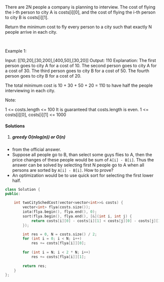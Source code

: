 There are 2N people a company is planning to interview. The cost of flying the i-th person to city A is costs[i][0], and the cost of flying the i-th person to city B is costs[i][1].

Return the minimum cost to fly every person to a city such that exactly N people arrive in each city.

 

Example 1:

Input: [[10,20],[30,200],[400,50],[30,20]]
Output: 110
Explanation: 
The first person goes to city A for a cost of 10.
The second person goes to city A for a cost of 30.
The third person goes to city B for a cost of 50.
The fourth person goes to city B for a cost of 20.

The total minimum cost is 10 + 30 + 50 + 20 = 110 to have half the people interviewing in each city.
 

Note:

1 <= costs.length <= 100
It is guaranteed that costs.length is even.
1 <= costs[i][0], costs[i][1] <= 1000

#### Solutions

1. ##### greedy O(nlog(n)) or O(n)

- from the official answer.
- Suppose all people go to B, than select some guys flies to A, then the price changes of these people would be sum of `A[i] - B[i]`. Thus the answer can be solved by selecting first N people go to A when all persons are sorted by `A[i] - B[i]`. How to prove?
- An optimization would be to use quick sort for selecting the first lower half.

```c++
class Solution {
public:

    int twoCitySchedCost(vector<vector<int>>& costs) {
        vector<int> flya(costs.size());
        iota(flya.begin(), flya.end(), 0);
        sort(flya.begin(), flya.end(), [&](int i, int j) {
            return costs[i][0] - costs[i][1] < costs[j][0] - costs[j][1];
        });

        int res = 0, N = costs.size() / 2;
        for (int i = 0; i < N; i++)
            res += costs[flya[i]][0];
        
        for (int i = N; i < 2 * N; i++)
            res += costs[flya[i]][1];
        
        return res;
    }
};
```